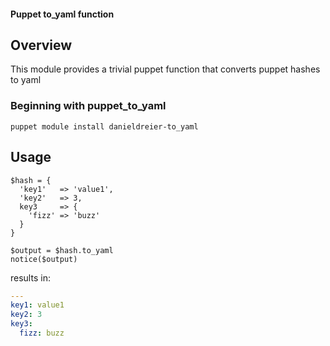 #### Puppet to_yaml function

## Overview

This module provides a trivial puppet function that converts puppet hashes to yaml

### Beginning with puppet_to_yaml

```shell
puppet module install danieldreier-to_yaml
```

## Usage

```puppet
$hash = {
  'key1'   => 'value1',
  'key2'   => 3,
  key3     => {
    'fizz' => 'buzz'
  }
}

$output = $hash.to_yaml
notice($output)
```

results in:
```yaml
---
key1: value1
key2: 3
key3:
  fizz: buzz
```

